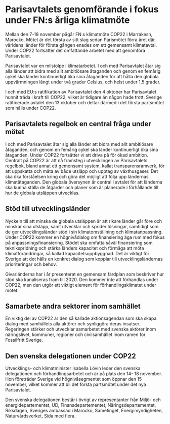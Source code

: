 # Parisavtalets genomförande i fokus under FN:s årliga klimatmöte

Mellan den 7\-18 november pågår FN:s klimatmöte COP22 i Marrakesh, Marocko. Mötet är det första av sitt slag sedan Parismötet förra året där världens länder för första gången enades om ett gemensamt klimatavtal. Under COP22 fortsätter det omfattande arbetet med att genomföra Parisavtalet.


Parisavtalet var en milstolpe i klimatarbetet. I och med Parisavtalet åtar sig alla länder att bidra med allt ambitiösare åtaganden och genom en femårig cykel ska länder kontinuerligt öka sina åtaganden för att hålla den globala uppvärmningen långt under två grader Celsius, och helst under 1,5 grader.

I och med EU:s ratifikation av Parisavtalet den 4 oktober har Parisavtalet hunnit träda i kraft till COP22, vilket är tidigare än någon hade trott. Sverige ratificerade avtalet den 13 oktober och deltar därmed i det första partsmötet som hålls under COP22\.

## Parisavtalets regelbok en central fråga under mötet

I och med Parisavtalet åtar sig alla länder att bidra med allt ambitiösare åtaganden, och genom en femårig cykel ska länder kontinuerligt öka sina åtaganden. Under COP22 fortsätter vi att driva på för ökad ambition. Centralt på COP22 är att nå framsteg i utvecklingen av Parisavtalets regelbok, bland annat ett gemensamt system, kallat transparensramverk, för att uppskatta och mäta av både utsläpp och upptag av växthusgaser. Det ska öka förståelsen kring och göra det möjligt att följa upp ländernas klimatåtaganden. Den globala översynen är central i avtalet för att länderna ska kunna ställa de åtgärder och planer som är planerade i förhållande till hur de globala utsläppen utvecklas.

## Stöd till utvecklingsländer

Nyckeln till att minska de globala utsläppen är att rikare länder går före och minskar sina utsläpp, samt utvecklar och sprider lösningar, samtidigt som de ger utvecklingsländer stöd i sin klimatomställning och klimatanpassning. Under COP22 kommer en högnivådialog om finansiering äga rum med fokus på anpassningsfinansiering. Stödet ska omfatta såväl finansiering som teknikspridning och stärka länders kapacitet och förmåga att möta klimatförändringar, så kallad kapacitetsuppbyggnad. Det är viktigt för Sverige att det hålls en konkret dialog som kopplar till utvecklingsländernas prioriteringar och behov.

Givarländerna har i år presenterat en gemensam färdplan som beskriver hur stöd ska kanaliseras fram till 2020\. Den kommer inte att förhandlas under COP22, men den utgör ett viktigt element för förhandlingsklimatet under mötet.

## Samarbete andra sektorer inom samhället

En viktig del av COP22 är den så kallade aktionsagendan som ska skapa dialog med samhällets alla aktörer och synliggöra deras insatser. Regeringen stärker och utvecklar samarbetet med svenska aktörer inom näringslivet, kommuner, regioner och civilsamhället inom ramen för Fossilfritt Sverige.

## Den svenska delegationen under COP22

Utvecklings\- och klimatminister Isabella Lövin leder den svenska delegationen och förhandlingsarbetet och är på plats den 14\- 18 november. Hon företräder Sverige vid högnivåsegmentet som öppnar den 15 november, vilket kommer att bli det första partsmötet under det nya Parisavtalet.

Den svenska delegationen består i övrigt av representanter från Miljö\- och energidepartementet, UD, Finansdepartementet, Näringsdepartementet, Riksdagen, Sveriges ambassad i Marocko, Sametinget, Energimyndigheten, Naturvårdsverket, Sida med flera.
